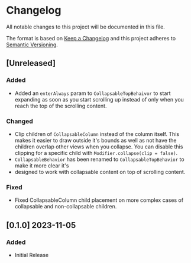 # Changelog

All notable changes to this project will be documented in this file.

The format is based on [Keep a Changelog](http://keepachangelog.com/en/1.0.0/)
and this project adheres to [Semantic Versioning](http://semver.org/spec/v2.0.0.html).

## [Unreleased]

### Added
- Added an `enterAlways` param to `CollapsableTopBehaivor` to start expanding as soon as you start
  scrolling up instead of only when you reach the top of the scrolling content.

### Changed
- Clip children of `CollapsableColumn` instead of the column itself. This makes it easier to draw
  outside it's bounds as well as not have the children overlap other views when you collapse. You
  can disable this clipping for a specific child with `Modifier.collapse(clip = false)`.
- `CollapsableBehavior` has been renamed to `CollapsableTopBehavior` to make it more clear it's
- designed to work with collapsable content on top of scrolling content.

### Fixed
- Fixed CollapsableColumn child placement on more complex cases of collapsable and non-collapsable
  children.

## [0.1.0] 2023-11-05

### Added
- Initial Release